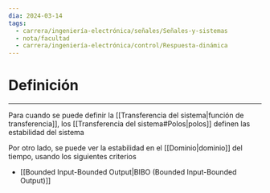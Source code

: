 ```yaml
---
dia: 2024-03-14
tags:
  - carrera/ingeniería-electrónica/señales/Señales-y-sistemas
  - nota/facultad
  - carrera/ingeniería-electrónica/control/Respuesta-dinámica
---
```

# Definición
---
Para cuando se puede definir la [[Transferencia del sistema|función de transferencia]], los [[Transferencia del sistema#Polos|polos]] definen las estabilidad del sistema

Por otro lado, se puede ver la estabilidad en el [[Dominio|dominio]] del tiempo, usando los siguientes criterios
* [[Bounded Input-Bounded Output|BIBO (Bounded Input-Bounded Output)]] 

